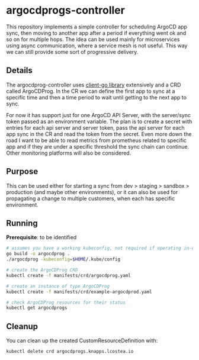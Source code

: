 # argocdprogs-controller

This repository implements a simple controller for scheduling ArgoCD app sync, then moving to another app after a period if everything went ok and so on for multiple hops. The idea can be used mainly for microservices using async communication, where a service mesh is not useful. This way we can still provide some sort of progressive delivery.

## Details

The argocdprog-controller uses [client-go library](https://github.com/kubernetes/client-go/tree/master/tools/cache) extensively and a CRD called ArgoCDProg. In the CR we can define the first app to sync at a specific time and then a time period to wait until getting to the next app to sync.

For now it has support just for one ArgoCD API Server, with the server/sync token passed as an environment variable. The plan is to create a secret with entries for each api server and server token, pass the api server for each app sync in the CR and read the token from the secret.
Even more down the road I want to be able to read metrics from prometheus related to specific app and if they are under a specific threshold the sync chain can continue. Other monitoring platforms will also be considered.

## Purpose

This can be used either for starting a sync from dev > staging > sandbox > production (and maybe other environments), or it can also be used for propagating a change to multiple customers, when each has specific environment.

## Running

**Prerequisite**: to be identified

```sh
# assumes you have a working kubeconfig, not required if operating in-cluster
go build -o argocdprog .
./argocdprog -kubeconfig=$HOME/.kube/config

# create the ArgoCDProg CRD
kubectl create -f manifests/crd/argocdprog.yaml

# create an instance of type ArgoCDProg
kubectl create -f manifests/crd/example-argocdprod.yaml

# check ArgoCDProg resources for their status
kubectl get argocdprogs
```

## Cleanup

You can clean up the created CustomResourceDefinition with:

    kubectl delete crd argocdprogs.knapps.lcostea.io
